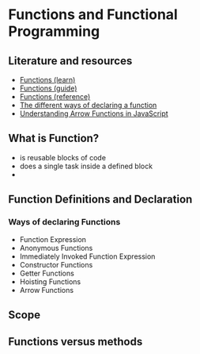 # Functions and Functional Programming

## Literature and resources

- [Functions (learn)](https://developer.mozilla.org/en-US/docs/Learn/JavaScript/Building_blocks/Functions)
- [Functions (guide)](https://developer.mozilla.org/en-US/docs/Web/JavaScript/Guide/Functions)
- [Functions (reference)](https://developer.mozilla.org/en-US/docs/Web/JavaScript/Reference/Functions)
- [The different ways of declaring a function](https://blog.sessionstack.com/how-javascript-works-the-different-ways-of-declaring-a-function-5-best-practices-8a0324c06fe2)
- [Understanding Arrow Functions in JavaScript](https://www.digitalocean.com/community/tutorials/understanding-arrow-functions-in-javascript)

## What is Function?

- is reusable blocks of code
- does a single task inside a defined block
-

## Function Definitions and Declaration

### Ways of declaring Functions

- Function Expression
- Anonymous Functions
- Immediately Invoked Function Expression
- Constructor Functions
- Getter Functions
- Hoisting Functions
- Arrow Functions

## Scope
## Functions versus methods
